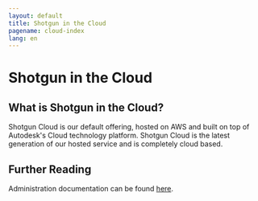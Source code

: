 ```yaml
---
layout: default
title: Shotgun in the Cloud
pagename: cloud-index
lang: en
---
```


# Shotgun in the Cloud

## What is Shotgun in the Cloud?

Shotgun Cloud is our default offering, hosted on AWS and built on top of Autodesk's Cloud technology platform. Shotgun Cloud is the latest generation of our hosted service and is completely cloud based.

## Further Reading

Administration documentation can be found [here](https://support.shotgunsoftware.com/hc/en-us/categories/202866127-Shotgun-Admin-Guide).